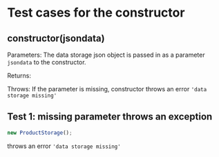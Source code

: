 # Test cases for the constructor

## **constructor(jsondata)**

Parameters:
The data storage json object is passed in as a parameter `jsondata` to the constructor.

Returns:

Throws:
If the parameter is missing, constructor throws an error `'data storage missing'`

## Test 1: missing parameter throws an exception

```js
new ProductStorage();
```

throws an error `'data storage missing'`
